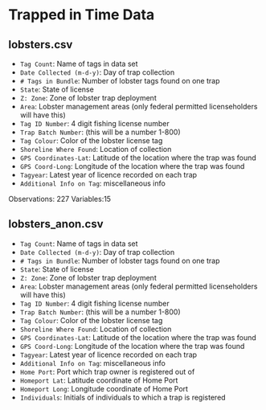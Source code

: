 # Trapped in Time Data

## lobsters.csv

- `Tag Count`: Name of tags in data set 
- `Date Collected (m-d-y)`: Day of trap collection 
- `# Tags in Bundle`: Number of lobster tags found on one trap   
- `State`: State of license 
- `Z: Zone`: Zone of lobster trap deployment 
- `Area`: Lobster management areas (only federal permitted licenseholders will have this)
- `Tag ID Number`: 4 digit fishing license number 
- `Trap Batch Number`: (this will be a number 1-800)
- `Tag Colour`: Color of the lobster license tag
- `Shoreline Where Found`: Location of collection 
- `GPS Coordinates-Lat`: Latitude of the location where the trap was found
- `GPS Coord-Long`: Longitude of the location where the trap was found
- `Tagyear`: Latest year of licence recorded on each trap   
- `Additional Info on Tag`: miscellaneous info

Observations: 227
Variables:15

## lobsters_anon.csv

- `Tag Count`: Name of tags in data set 
- `Date Collected (m-d-y)`: Day of trap collection 
- `# Tags in Bundle`: Number of lobster tags found on one trap   
- `State`: State of license 
- `Z: Zone`: Zone of lobster trap deployment 
- `Area`: Lobster management areas (only federal permitted licenseholders will have this)
- `Tag ID Number`: 4 digit fishing license number 
- `Trap Batch Number`: (this will be a number 1-800)
- `Tag Colour`: Color of the lobster license tag
- `Shoreline Where Found`: Location of collection 
- `GPS Coordinates-Lat`: Latitude of the location where the trap was found
- `GPS Coord-Long`: Longitude of the location where the trap was found
- `Tagyear`: Latest year of licence recorded on each trap   
- `Additional Info on Tag`: miscellaneous info
- `Home Port`: Port which trap owner is registered out of
- `Homeport Lat`: Latitude coordinate of Home Port
- `Homeport Long`: Longitude coordinate of Home Port
- `Individuals`: Initials of individuals to which a trap is registered